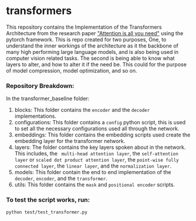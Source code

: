 # transformers
This repository contains the Implementation of the Transformers Architecture from the research paper ["Attention is all you need"](https://arxiv.org/abs/1706.03762) using the pytorch framework. This is repo created for two purposes, One, to understand the inner workings of the architecture as it the backbone of many high performing large language models, and is also being used in computer vision related tasks. The second is being able to know what layers to alter, and how to alter it if the need be. This could for the purpose of model compression, model optimization, and so on.


### Repository Breakdown:

In the transformer_baseline folder:

  1. blocks: This folder contains the ```encoder``` and the ```decoder``` implementations.
  2. configurations: This folder contains a ```config``` python script, this is used to set all the necessary configurations used all through the network.
  3. embeddings: This folder contains the embedding scripts used create the embedding layer for the transformer network.
  4. layers: The folder contains the key layers spoken about in the network. This includes, the ``` multi-head attention layer```, the ```self-attention layer``` or ```scaled dot product attention layer```, the ```point-wise fully connected layer```, the ```linear layer```, and  the ```normalization layer```.
  6. models: This folder contain the end to end implementation of the ```decoder```, ```encoder```, and the ```transformer```.
  7. utils: This folder contains the ```mask``` and ```positional encoder``` scripts.

### To test the script works, run:
```python test/test_transformer.py```




